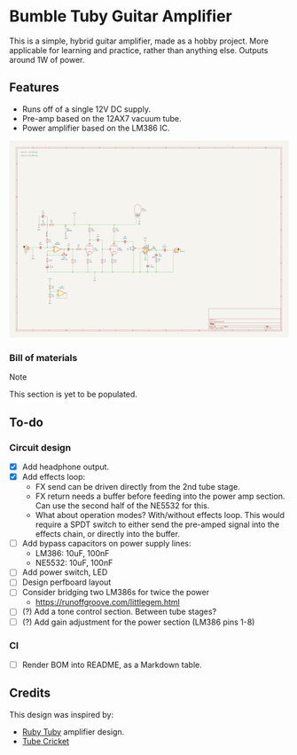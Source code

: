 # Bumble Tuby Guitar Amplifier

This is a simple, hybrid guitar amplifier, made as a hobby project. More applicable for learning and practice, rather than anything else. Outputs around 1W of power.

## Features

- Runs off of a single 12V DC supply.
- Pre-amp based on the 12AX7 vacuum tube.
- Power amplifier based on the LM386 IC.

[![Schematic](https://github.com/majabojarska/ruby-tuby/blob/main/static/amp.svg?raw=true)](https://github.com/majabojarska/ruby-tuby/blob/main/static/amp.pdf)

### Bill of materials

> [!NOTE]  
> This section is yet to be populated.

## To-do

### Circuit design

- [x] Add headphone output.
- [x] Add effects loop:
    - FX send can be driven directly from the 2nd tube stage.
    - FX return needs a buffer before feeding into the power amp section. Can use the second half of the NE5532 for this.
    - What about operation modes? With/without effects loop. This would require a SPDT switch to either send the pre-amped signal into the effects chain, or directly into the buffer.
- [ ] Add bypass capacitors on power supply lines:
    - LM386: 10uF, 100nF
    - NE5532: 10uF, 100nF
- [ ] Add power switch, LED
- [ ] Design perfboard layout
- [ ] Consider bridging two LM386s for twice the power
    - https://runoffgroove.com/littlegem.html
- [ ] (?) Add a tone control section. Between tube stages?
- [ ] (?) Add gain adjustment for the power section (LM386 pins 1-8)

### CI

- [ ] Render BOM into README, as a Markdown table.

## Credits

This design was inspired by:

- [Ruby Tuby](https://tagboardeffects.blogspot.com/2014/10/ruby-tuby.html)
  amplifier design.
- [Tube Cricket](https://beavisaudio.com/projects/TubeCricket/)
